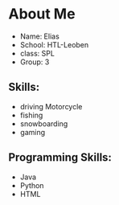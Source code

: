# About Me
* Name: Elias
* School: HTL-Leoben
* class: SPL
* Group: 3

## Skills:
* driving Motorcycle
* fishing
* snowboarding
* gaming

## Programming Skills:
* Java
* Python
* HTML
